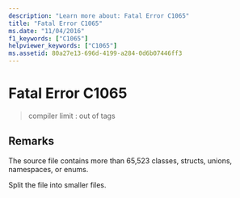 ```yaml
---
description: "Learn more about: Fatal Error C1065"
title: "Fatal Error C1065"
ms.date: "11/04/2016"
f1_keywords: ["C1065"]
helpviewer_keywords: ["C1065"]
ms.assetid: 80a27e13-696d-4199-a284-0d6b07446ff3
---
```

# Fatal Error C1065

> compiler limit : out of tags

## Remarks

The source file contains more than 65,523 classes, structs, unions, namespaces, or enums.

Split the file into smaller files.
